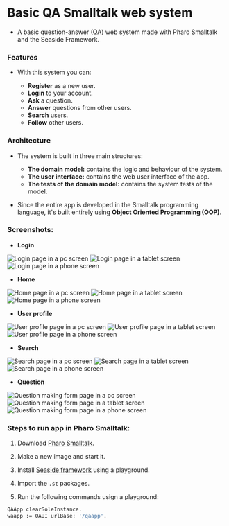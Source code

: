 # Basic QA Smalltalk web system

- A basic question-answer (QA) web system made with Pharo Smalltalk and the Seaside Framework.

### Features

- With this system you can:

  - **Register** as a new user.
  - **Login** to your account.
  - **Ask** a question.
  - **Answer** questions from other users.
  - **Search** users.
  - **Follow** other users.

### Architecture

- The system is built in three main structures:

  - **The domain model:** contains the logic and behaviour of the system.
  - **The user interface:** contains the web user interface of the app.
  - **The tests of the domain model:** contains the system tests of the model.

- Since the entire app is developed in the Smalltalk programming language, it's built entirely using **Object Oriented Programming (OOP)**.

### Screenshots:

- **Login**

![Login page in a pc screen](a "PC: 1280x720 display")
![Login page in a tablet screen](a "Tablet: 810x1080 display")
![Login page in a phone screen](a "Phone: 360x760 display")


- **Home**

![Home page in a pc screen](a "PC: 1280x720 display")
![Home page in a tablet screen](a "Tablet: 810x1080 display")
![Home page in a phone screen](a "Phone: 360x760 display")

- **User profile**

![User profile page in a pc screen](a "PC: 1280x720 display")
![User profile page in a tablet screen](a "Tablet: 810x1080 display")
![User profile page in a phone screen](a "Phone: 360x760 display")

- **Search**

![Search page in a pc screen](a "PC: 1280x720 display")
![Search page in a tablet screen](a "Tablet: 810x1080 display")
![Search page in a phone screen](a "Phone: 360x760 display")

- **Question**

![Question making form page in a pc screen](a "PC: 1280x720 display")
![Question making form page in a tablet screen](a "Tablet: 810x1080 display")
![Question making form page in a phone screen](a "Phone: 360x760 display")


### Steps to run app in Pharo Smalltalk:

1. Download [Pharo Smalltalk](https://pharo.org/).

2. Make a new image and start it.

3. Install [Seaside framework](https://github.com/SeasideSt/Seaside) using a playground.

4. Import the `.st` packages.

5. Run the following commands usign a playground:

  ```Bash
  QAApp clearSoleInstance.
  waapp := QAUI urlBase: '/qaapp'.
  ```
